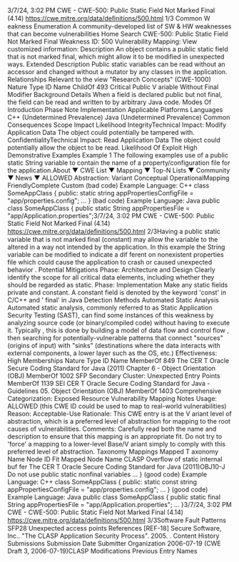 3/7/24, 3:02 PM CWE - CWE-500: Public Static Field Not Marked Final (4.14)
https://cwe.mitre.org/data/deﬁnitions/500.html 1/3
Common W eakness Enumeration
A community-developed list of SW & HW weaknesses that can become
vulnerabilities
Home Search
CWE-500: Public Static Field Not Marked Final
Weakness ID: 500
Vulnerability Mapping: 
View customized information:
 Description
An object contains a public static field that is not marked final, which might allow it to be modified in unexpected ways.
 Extended Description
Public static variables can be read without an accessor and changed without a mutator by any classes in the application.
 Relationships
 Relevant to the view "Research Concepts" (CWE-1000)
Nature Type ID Name
ChildOf 493 Critical Public V ariable Without Final Modifier
 Background Details
When a field is declared public but not final, the field can be read and written to by arbitrary Java code.
 Modes Of Introduction
Phase Note
Implementation
 Applicable Platforms
Languages
C++ (Undetermined Prevalence)
Java (Undetermined Prevalence)
 Common Consequences
Scope Impact Likelihood
IntegrityTechnical Impact: Modify Application Data
The object could potentially be tampered with.
ConfidentialityTechnical Impact: Read Application Data
The object could potentially allow the object to be read.
 Likelihood Of Exploit
High
 Demonstrative Examples
Example 1
The following examples use of a public static String variable to contain the name of a property/configuration file for the application.About ▼ CWE List ▼ Mapping ▼ Top-N Lists ▼ Community ▼ News ▼
ALLOWED
Abstraction: Variant
Conceptual OperationalMapping
FriendlyComplete Custom
(bad code) Example Language: C++ 
class SomeAppClass {
public:
static string appPropertiesConfigFile = "app/properties.config";
...
}
(bad code) Example Language: Java 
public class SomeAppClass {
public static String appPropertiesFile = "app/Application.properties";3/7/24, 3:02 PM CWE - CWE-500: Public Static Field Not Marked Final (4.14)
https://cwe.mitre.org/data/deﬁnitions/500.html 2/3Having a public static variable that is not marked final (constant) may allow the variable to the altered in a way not intended by the
application. In this example the String variable can be modified to indicate a dif ferent on nonexistent properties file which could cause
the application to crash or caused unexpected behavior .
 Potential Mitigations
Phase: Architecture and Design
Clearly identify the scope for all critical data elements, including whether they should be regarded as static.
Phase: Implementation
Make any static fields private and constant.
A constant field is denoted by the keyword 'const' in C/C++ and ' final' in Java
 Detection Methods
Automated Static Analysis
Automated static analysis, commonly referred to as Static Application Security Testing (SAST), can find some instances of this
weakness by analyzing source code (or binary/compiled code) without having to execute it. Typically , this is done by building a
model of data flow and control flow , then searching for potentially-vulnerable patterns that connect "sources" (origins of input)
with "sinks" (destinations where the data interacts with external components, a lower layer such as the OS, etc.)
Effectiveness: High
 Memberships
Nature Type ID Name
MemberOf 849 The CER T Oracle Secure Coding Standard for Java (2011) Chapter 6 - Object Orientation (OBJ)
MemberOf 1002 SFP Secondary Cluster: Unexpected Entry Points
MemberOf 1139 SEI CER T Oracle Secure Coding Standard for Java - Guidelines 05. Object Orientation (OBJ)
MemberOf 1403 Comprehensive Categorization: Exposed Resource
 Vulnerability Mapping Notes
Usage: ALLOWED (this CWE ID could be used to map to real-world vulnerabilities)
Reason: Acceptable-Use
Rationale:
This CWE entry is at the V ariant level of abstraction, which is a preferred level of abstraction for mapping to the root causes of
vulnerabilities.
Comments:
Carefully read both the name and description to ensure that this mapping is an appropriate fit. Do not try to 'force' a mapping to a
lower-level Base/V ariant simply to comply with this preferred level of abstraction.
 Taxonomy Mappings
Mapped T axonomy Name Node ID Fit Mapped Node Name
CLASP Overflow of static internal buf fer
The CER T Oracle Secure
Coding Standard for Java
(2011)OBJ10-J Do not use public static nonfinal variables
...
}
(good code) Example Language: C++ 
class SomeAppClass {
public:
static const string appPropertiesConfigFile = "app/properties.config";
...
}
(good code) Example Language: Java 
public class SomeAppClass {
public static final String appPropertiesFile = "app/Application.properties";
...
}3/7/24, 3:02 PM CWE - CWE-500: Public Static Field Not Marked Final (4.14)
https://cwe.mitre.org/data/deﬁnitions/500.html 3/3Software Fault Patterns SFP28 Unexpected access points
 References
[REF-18] Secure Software, Inc.. "The CLASP Application Security Process". 2005.
.
 Content History
 Submissions
Submission Date Submitter Organization
2006-07-19
(CWE Draft 3, 2006-07-19)CLASP
 Modifications
 Previous Entry Names